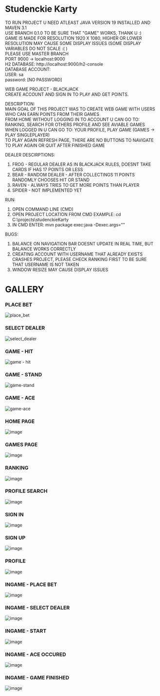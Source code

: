 # Studenckie Karty

TO RUN PROJECT U NEED ATLEAST JAVA VERSION 19 INSTALLED AND MAVEN 3.1 <br />
USE BRANCH 0.1.0 TO BE SURE THAT "GAME" WORKS, THANK U :) <br />
GAME IS MADE FOR RESOLUTION 1920 X 1080, HIGHER OR LOWER RESOLUTION MAY CAUSE SOME DISPLAY ISSUES (SOME DISPLAY VARIABLES DO NOT SCALE :( ) <br />
PLEASE USE MASTER BRANCH <br />
PORT 9000 -> localhost:9000 <br />
H2 DATABASE: http://localhost:9000/h2-console <br />
DATABASE ACCOUNT: <br />
USER: sa <br />
password: [NO PASSWORD] <br />

WEB GAME PROJECT - BLACKJACK <br />
CREATE ACCOUNT AND SIGN IN TO PLAY AND GET POINTS. <br />

DESCRIPTION: <br />
MAIN GOAL OF THIS PROJECT WAS TO CREATE WEB GAME WITH USERS WHO CAN EARN POINTS FROM THEIR GAMES <br />
FROM HOME WITHOUT LOGGING IN TO ACCOUNT U CAN GO TO: RANKING, SEARCH FOR OTHERS PROFILE AND SEE AVIABLE GAMES <br />
WHEN LOGGED IN U CAN GO TO: YOUR PROFILE, PLAY GAME (GAMES -> PLAY SINGLEPLAYER) <br />
TO PLAY AGAIN REFRESH PAGE, THERE ARE NO BUTTONS TO NAVIGATE TO PLAY AGAIN OR QUIT AFTER FINISHED GAME <br />

DEALER DESCIRPTIONS: 
1. FROG - REGULAR DEALER AS IN BLACKJACK RULES, DOESNT TAKE CARDS IF HAS 17 POINTS OR LESS
2. BEAR - RANDOM DEALER - AFTER COLLECTINGS 11 POINTS RANDOMLY CHOOSES HIT OR STAND
3. RAVEN - ALWAYS TRIES TO GET MORE POINTS THAN PLAYER
4. SPIDER - NOT IMPLEMENTED YET

RUN: 
1. OPEN COMMAND LINE (CMD)
2. OPEN PROJECT LOCATION FROM CMD EXAMPLE: cd C:\projects\studenckieKarty
3. IN CMD ENTER: mvn package exec:java -Dexec.args=""

BUGS: 
1. BALANCE ON NAVIGATION BAR DOESNT UPDATE IN REAL TIME, BUT BALANCE WORKS CORRECTLY
2. CREATING ACCOUNT WITH USERNAME THAT ALREADY EXISTS CRASHES PROJECT, PLEASE CHECK RANKING FIRST TO BE SURE THAT USERNAME IS NOT TAKEN
3. WINDOW RESIZE MAY CAUSE DISPLAY ISSUES

# GALLERY

### PLACE BET
![place_bet](https://github.com/user-attachments/assets/9059e6f0-f55a-48c3-adef-0ee8f0235cde)

### SELECT DEALER
![select_dealer](https://github.com/user-attachments/assets/e433d04e-84d7-4f0a-8c18-40a66a3eb229)

### GAME - HIT
![game - hit](https://github.com/user-attachments/assets/5b16f6ad-7c7e-4204-b96a-feee24d6947a)

### GAME - STAND
![game-stand](https://github.com/user-attachments/assets/2daf5399-c47d-459e-beb0-deefa4e0438b)

### GAME - ACE
![game-ace](https://github.com/user-attachments/assets/8ee254c5-6f48-4bdd-84c7-c49af2c34518)

### HOME PAGE
![image](https://github.com/user-attachments/assets/1cc3b0e5-8c41-4f98-8095-ed2957df84d2)

### GAMES PAGE
![image](https://github.com/user-attachments/assets/4ff7008b-1d59-4d1a-8e08-8c6df7054371)

### RANKING
![image](https://github.com/user-attachments/assets/892f26c5-ec6c-4816-85d9-600a45faea48)

### PROFILE SEARCH
![image](https://github.com/user-attachments/assets/aa0a77a8-4152-487f-bde0-ba117d54411b)

### SIGN IN
![image](https://github.com/user-attachments/assets/a758d752-4c91-413b-bcf5-9e13036450f7)

### SIGN UP
![image](https://github.com/user-attachments/assets/5e0160c8-b59d-4f66-ab27-43d0317bde22)

### PROFILE
![image](https://github.com/user-attachments/assets/2cde69c5-2089-4fcc-9764-8b0bc5069777)

### INGAME - PLACE BET
![image](https://github.com/user-attachments/assets/ed9240f5-3f34-4c42-9e29-d43d01f2601a)

### INGAME - SELECT DEALER 
![image](https://github.com/user-attachments/assets/92a7ae49-92b2-49fc-98e3-3d34055cfb18)

### INGAME - START
![image](https://github.com/user-attachments/assets/3d988818-09ea-434c-acbe-2e2ef706e5dc)

### INGAME - ACE OCCURED 
![image](https://github.com/user-attachments/assets/34d592d6-25ba-4b0b-8d2a-071f4d42399a)

### INGAME - GAME FINISHED 
![image](https://github.com/user-attachments/assets/d76e93c2-2849-4a8c-b20b-b2773149234b)
